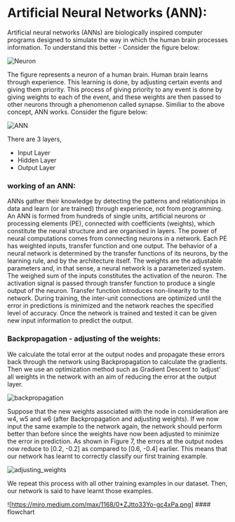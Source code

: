 # Artificial Neural Networks (ANN):

Artificial neural networks (ANNs) are biologically inspired computer programs designed to simulate the way in which the human brain processes information.
To understand this better -
Consider the figure below:

![Neuron](https://upload.wikimedia.org/wikipedia/commons/8/86/1206_The_Neuron.jpg)

The figure represents a neuron of a human brain. Human brain learns through experience. This learning is done, by adjusting certain events and giving them priority.
This process of giving priority to any event is done by giving weights to each of the event, and these weights are then passed to other neurons through a phenomenon called
synapse.
Similiar to the above concept, ANN works. 
Consider the figure below:

![ANN](https://groupfuturista.com/blog/wp-content/uploads/2019/03/Artificial-Neural-Networks-Man-vs-Machine-735x400.jpeg)

There are 3 layers, 
* Input Layer
* Hidden Layer
* Output Layer

### working of an ANN:
ANNs gather their knowledge by detecting the patterns and relationships in data and learn (or are trained) through experience, not from programming. An ANN is formed from
hundreds of single units, artificial neurons or processing elements (PE), connected with coefficients (weights), which constitute the neural structure and are organised in 
layers. The power of neural computations comes from connecting neurons in a network. Each PE has weighted inputs, transfer function and one output. The behavior of a neural 
network is determined by the transfer functions of its neurons, by the learning rule, and by the architecture itself. The weights are the adjustable parameters and, in that 
sense, a neural network is a parameterized system. The weighed sum of the inputs constitutes the activation of the neuron. The activation signal is passed through transfer 
function to produce a single output of the neuron. Transfer function introduces non-linearity to the network. During training, the inter-unit connections are optimized until 
the error in predictions is minimized and the network reaches the specified level of accuracy. Once the network is trained and tested it can be given new input information to 
predict the output.

### Backpropagation - adjusting of the weights:
We calculate the total error at the output nodes and propagate these errors back through the network using Backpropagation to calculate the gradients. Then we use an 
optimization method such as Gradient Descent to ‘adjust’ all weights in the network with an aim of reducing the error at the output layer.

![backpropagation](https://ujwlkarn.files.wordpress.com/2016/08/screen-shot-2016-08-09-at-11-53-06-pm.png?w=748)

Suppose that the new weights associated with the node in consideration are w4, w5 and w6 (after Backpropagation and adjusting weights).
If we now input the same example to the network again, the network should perform better than before since the weights have now been adjusted to minimize the error in 
prediction. As shown in Figure 7, the errors at the output nodes now reduce to [0.2, -0.2] as compared to [0.6, -0.4] earlier. This means that our network has learnt to 
correctly classify our first training example.

![adjusting_weights](https://ujwlkarn.files.wordpress.com/2016/08/screen-shot-2016-08-09-at-11-53-15-pm.png?w=748)

We repeat this process with all other training examples in our dataset. Then, our network is said to have learnt those examples.


![https://miro.medium.com/max/1168/0*ZJtto33Yo-gc4xPa.png] #### flowchart
